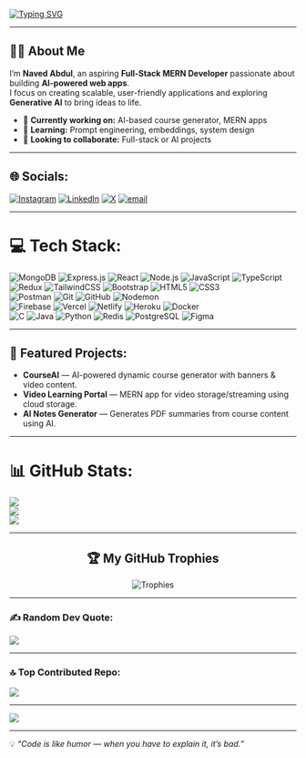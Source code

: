 <!-- Animated Typing Intro -->
[![Typing SVG](https://readme-typing-svg.herokuapp.com?font=Fira+Code&size=25&duration=3000&pause=800&color=00F7A6&width=750&lines=Hi+there%2C+I'm+Naved+Abdul+%F0%9F%91%8B;Full-Stack+MERN+Developer+%F0%9F%92%BB;Generative+AI+Learner+%F0%9F%A4%96;Gamer+%F0%9F%8E%AE+%7C+Bike+Rider+%F0%9F%8F%8D%EF%B8%8F;Problem+Solver+%7C+Tech+Enthusiast)](https://git.io/typing-svg)

---

## 👨‍💻 About Me  
I’m **Naved Abdul**, an aspiring **Full-Stack MERN Developer** passionate about building **AI-powered web apps**.  
I focus on creating scalable, user-friendly applications and exploring **Generative AI** to bring ideas to life.  

- 🔭 **Currently working on:** AI-based course generator, MERN apps  
- 🌱 **Learning:** Prompt engineering, embeddings, system design  
- 👯 **Looking to collaborate:** Full-stack or AI projects  


---

## 🌐 Socials:
[![Instagram](https://img.shields.io/badge/Instagram-%23E4405F.svg?logo=Instagram&logoColor=white)](https://instagram.com/naved_8773) 
[![LinkedIn](https://img.shields.io/badge/LinkedIn-%230077B5.svg?logo=linkedin&logoColor=white)](https://linkedin.com/in/naved-abdul-719b88200) 
[![X](https://img.shields.io/badge/X-black.svg?logo=X&logoColor=white)](https://x.com/Naved_ab7) 
[![email](https://img.shields.io/badge/Email-D14836?logo=gmail&logoColor=white)](mailto:navedab546@gmail.com)  

---

# 💻 Tech Stack:
![MongoDB](https://img.shields.io/badge/MongoDB-%234ea94b.svg?style=for-the-badge&logo=mongodb&logoColor=white) 
![Express.js](https://img.shields.io/badge/Express.js-%23404d59.svg?style=for-the-badge&logo=express&logoColor=%2361DAFB) 
![React](https://img.shields.io/badge/React-%2320232a.svg?style=for-the-badge&logo=react&logoColor=%2361DAFB) 
![Node.js](https://img.shields.io/badge/Node.js-6DA55F?style=for-the-badge&logo=node.js&logoColor=white) 
![JavaScript](https://img.shields.io/badge/JavaScript-%23323330.svg?style=for-the-badge&logo=javascript&logoColor=%23F7DF1E) 
![TypeScript](https://img.shields.io/badge/TypeScript-%23007ACC.svg?style=for-the-badge&logo=typescript&logoColor=white)  
![Redux](https://img.shields.io/badge/Redux-%23593d88.svg?style=for-the-badge&logo=redux&logoColor=white) 
![TailwindCSS](https://img.shields.io/badge/TailwindCSS-%2338B2AC.svg?style=for-the-badge&logo=tailwind-css&logoColor=white) 
![Bootstrap](https://img.shields.io/badge/Bootstrap-%23563D7C.svg?style=for-the-badge&logo=bootstrap&logoColor=white) 
![HTML5](https://img.shields.io/badge/HTML5-%23E34F26.svg?style=for-the-badge&logo=html5&logoColor=white) 
![CSS3](https://img.shields.io/badge/CSS3-%231572B6.svg?style=for-the-badge&logo=css3&logoColor=white)  
![Postman](https://img.shields.io/badge/Postman-FF6C37?style=for-the-badge&logo=postman&logoColor=white) 
![Git](https://img.shields.io/badge/Git-%23F05033.svg?style=for-the-badge&logo=git&logoColor=white) 
![GitHub](https://img.shields.io/badge/GitHub-%23121011.svg?style=for-the-badge&logo=github&logoColor=white) 
![Nodemon](https://img.shields.io/badge/Nodemon-%23323330.svg?style=for-the-badge&logo=nodemon&logoColor=%BBDEAD)  
![Firebase](https://img.shields.io/badge/Firebase-%23039BE5.svg?style=for-the-badge&logo=firebase) 
![Vercel](https://img.shields.io/badge/Vercel-%23000000.svg?style=for-the-badge&logo=vercel&logoColor=white) 
![Netlify](https://img.shields.io/badge/Netlify-%2300C7B7.svg?style=for-the-badge&logo=netlify&logoColor=white) 
![Heroku](https://img.shields.io/badge/Heroku-%23430098.svg?style=for-the-badge&logo=heroku&logoColor=white) 
![Docker](https://img.shields.io/badge/Docker-%230db7ed.svg?style=for-the-badge&logo=docker&logoColor=white)  
![C](https://img.shields.io/badge/C-%2300599C.svg?style=for-the-badge&logo=c&logoColor=white) 
![Java](https://img.shields.io/badge/Java-%23ED8B00.svg?style=for-the-badge&logo=openjdk&logoColor=white) 
![Python](https://img.shields.io/badge/Python-3670A0?style=for-the-badge&logo=python&logoColor=ffdd54) 
![Redis](https://img.shields.io/badge/Redis-%23DD0031.svg?style=for-the-badge&logo=redis&logoColor=white) 
![PostgreSQL](https://img.shields.io/badge/PostgreSQL-%23316192.svg?style=for-the-badge&logo=postgresql&logoColor=white) 
![Figma](https://img.shields.io/badge/Figma-%23F24E1E.svg?style=for-the-badge&logo=figma&logoColor=white)


---

## 🚀 Featured Projects:
- **CourseAI** — AI-powered dynamic course generator with banners & video content.  
- **Video Learning Portal** — MERN app for video storage/streaming using cloud storage.  
- **AI Notes Generator** — Generates PDF summaries from course content using AI.  

---

# 📊 GitHub Stats:
![](https://github-readme-stats.vercel.app/api?username=AbdulNaved&theme=dark&hide_border=false&include_all_commits=true&count_private=false)<br/>
![](https://nirzak-streak-stats.vercel.app/?user=AbdulNaved&theme=dark&hide_border=false)<br/>
![](https://github-readme-stats.vercel.app/api/top-langs/?username=AbdulNaved&theme=dark&hide_border=false&include_all_commits=true&count_private=false&layout=compact)

---

<h2 align="center">🏆 My GitHub Trophies</h2>  
<p align="center">
  <img src="https://github-profile-trophy.vercel.app/?username=AbdulNaved&theme=onestar&no-frame=false&no-bg=false&margin-w=15&column=7" alt="Trophies" />
</p>

---

### ✍️ Random Dev Quote:
![](https://quotes-github-readme.vercel.app/api?type=horizontal&theme=radical)

---

### 🔝 Top Contributed Repo:
![](https://github-contributor-stats.vercel.app/api?username=AbdulNaved&limit=5&theme=dark&combine_all_yearly_contributions=true)


---

[![](https://visitcount.itsvg.in/api?id=AbdulNaved&icon=0&color=0)](https://visitcount.itsvg.in)

---

💡 *“Code is like humor — when you have to explain it, it’s bad.”*
